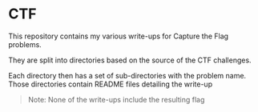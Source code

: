 # CTF
This repository contains my various write-ups for Capture the Flag problems.

They are split into directories based on the source of the CTF challenges. 

Each directory then has a set of sub-directories with the problem name. Those directories contain README files detailing the write-up

> Note: None of the write-ups include the resulting flag

